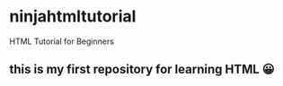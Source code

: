 # ninjahtmltutorial
HTML Tutorial for Beginners 

## this is my first repository for learning HTML 😀 